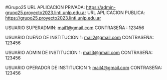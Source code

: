#Grupo25
URL APLICACION PRIVADA: https://admin-grupo25.proyecto2023.linti.unlp.edu.ar
URL APLICACION PUBLICA: https://grupo25.proyecto2023.linti.unlp.edu.ar

USUARIO SUPERADMIN: mail1@gmail.com
CONTRASEÑA : 123456

USUARIO DUEÑO DE INSTITUCION 1: mail2@gmail.com
CONTRASEÑA: 123456

USUARIO ADMIN DE INSTITUCION 1: mail3@gmail.com
CONTRASEÑA: 123456

USUARIO OPERADOR DE INSTITUCION 1: mail4@gmail.com
CONTRASEÑA: 123456